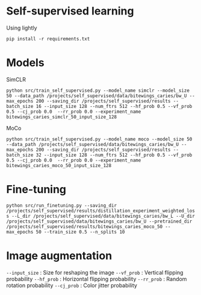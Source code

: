 # Self-supervised learning

Using lightly

`pip install -r requirements.txt`

# Models

SimCLR

`python src/train_self_supervised.py --model_name simclr --model_size 50 --data_path /projects/self_supervised/data/bitewings_caries/bw_U --max_epochs 200 --saving_dir /projects/self_supervised/results --batch_size 16 --input_size 128 --num_ftrs 512 --hf_prob 0.5 --vf_prob 0.5 --cj_prob 0.0  --rr_prob 0.0 --experiment_name bitewings_caries_simclr_50_input_size_128`

MoCo

`python src/train_self_supervised.py --model_name moco --model_size 50 --data_path /projects/self_supervised/data/bitewings_caries/bw_U --max_epochs 200 --saving_dir /projects/self_supervised/results --batch_size 32 --input_size 128 --num_ftrs 512 --hf_prob 0.5 --vf_prob 0.5 --cj_prob 0.0  --rr_prob 0.0 --experiment_name bitewings_caries_moco_50_input_size_128`

# Fine-tuning

`python src/run_finetuning.py --saving_dir /projects/self_supervised/results/distillation_experiment_weighted_loss --L_dir /projects/self_supervised/data/bitewings_caries/bw_L --U_dir /projects/self_supervised/data/bitewings_caries/bw_U --pretrained_dir /projects/self_supervised/results/bitewings_caries_moco_50 --max_epochs 50 --train_size 0.5 --n_splits 10`

# Image augmentation
`--input_size` : Size for reshaping the image
`--vf_prob` : Vertical flipping probability
`--hf_prob` : Horizontal flipping probability
`--rr_prob` : Random rotation probability
`--cj_prob` : Color jitter probability







